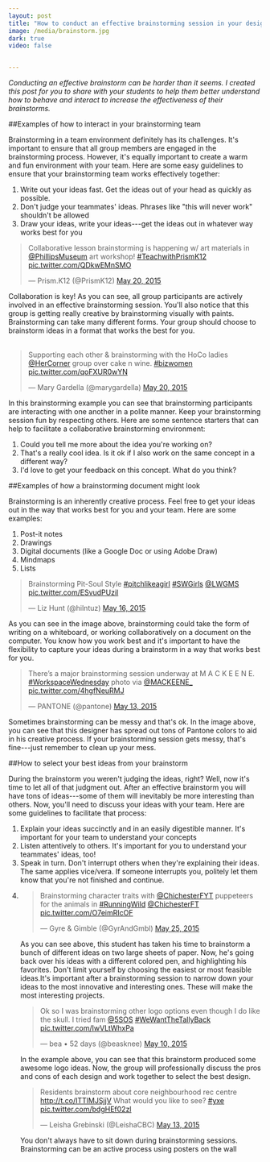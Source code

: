 ```yaml
---
layout: post
title: "How to conduct an effective brainstorming session in your design technology class"
image: /media/brainstorm.jpg
dark: true
video: false


---
```


<em> Conducting an effective brainstorm can be harder than it seems. I created this post for you to share with your students to help them better understand how to behave and interact to increase the effectiveness of their brainstorms. </em>

##Examples of how to interact in your brainstorming team

Brainstorming in a team environment definitely has its challenges. It's important to ensure that all group members are engaged in the brainstorming process. However, it's equally important to create a warm and fun environment with your team. Here are some easy guidelines to ensure that your brainstorming team works effectively together:

<ol>
	<li> Write out your ideas fast. Get the ideas out of your head as quickly as possible. </li>
	<li> Don't judge your teammates' ideas. Phrases like "this will never work" shouldn't be allowed </li>
	<li> Draw your ideas, write your ideas---get the ideas out in whatever way works best for you </li>
</ol>


<blockquote class="twitter-tweet" lang="en"><p lang="en" dir="ltr">Collaborative lesson brainstorming is happening w/ art materials in <a href="https://twitter.com/PhillipsMuseum">@PhillipsMuseum</a> art workshop! <a href="https://twitter.com/hashtag/TeachwithPrismK12?src=hash">#TeachwithPrismK12</a> <a href="http://t.co/QDkwEMnSMO">pic.twitter.com/QDkwEMnSMO</a></p>&mdash; Prism.K12 (@PrismK12) <a href="https://twitter.com/PrismK12/status/601084777643540480">May 20, 2015</a></blockquote> <script async src="//platform.twitter.com/widgets.js" charset="utf-8"></script>

Collaboration is key! As you can see, all group participants are actively involved in an effective brainstorming session. You'll also notice that this group is getting really creative by brainstorming visually with paints. Brainstorming can take many different forms. Your group should choose to brainstorm ideas in a format that works the best for you.
<br>
<br>


<blockquote class="twitter-tweet" lang="en"><p lang="en" dir="ltr">Supporting each other &amp; brainstorming with the HoCo ladies <a href="https://twitter.com/HerCorner">@HerCorner</a> group over cake n wine. <a href="https://twitter.com/hashtag/bizwomen?src=hash">#bizwomen</a> <a href="http://t.co/qoFXUR0wYN">pic.twitter.com/qoFXUR0wYN</a></p>&mdash; Mary Gardella (@marygardella) <a href="https://twitter.com/marygardella/status/601014577518678016">May 20, 2015</a></blockquote> <script async src="//platform.twitter.com/widgets.js" charset="utf-8"></script>

In this brainstorming example you can see that brainstorming participants are interacting with one another in a polite manner. Keep your brainstorming session fun by respecting others. Here are some sentence starters that can help to facilitate a collaborative brainstorming environment:

<ol>
	<li> Could you tell me more about the idea you're working on? </li>
	<li> That's a really cool idea. Is it ok if I also work on the same concept in a different way? </li>
	<li> I'd love to get your feedback on this concept. What do you think? </li>
</ol>


##Examples of how a brainstorming document might look

Brainstorming is an inherently creative process. Feel free to get your ideas out in the way that works best for you and your team. Here are some examples:

<ol>
	<li> Post-it notes </li>
	<li> Drawings </li>
	<li> Digital documents (like a Google Doc or using Adobe Draw) </li>
	<li> Mindmaps </li>
	<li> Lists </li>
</ol>

<blockquote class="twitter-tweet" lang="en"><p lang="en" dir="ltr">Brainstorming Pit-Soul Style <a href="https://twitter.com/hashtag/pitchlikeagirl?src=hash">#pitchlikeagirl</a> <a href="https://twitter.com/hashtag/SWGirls?src=hash">#SWGirls</a> <a href="https://twitter.com/LWGMS">@LWGMS</a> <a href="http://t.co/ESvudPUzil">pic.twitter.com/ESvudPUzil</a></p>&mdash; Liz Hunt (@hilntuz) <a href="https://twitter.com/hilntuz/status/599642513348034561">May 16, 2015</a></blockquote> <script async src="//platform.twitter.com/widgets.js" charset="utf-8"></script>

As you can see in the image above, brainstorming could take the form of writing on a whiteboard, or working collaboratively on a document on the computer. You know how you work best and it's important to have the flexibility to capture your ideas during a brainstorm in a way that works best for you.
<br>

<blockquote class="twitter-tweet" lang="en"><p lang="en" dir="ltr">There’s a major brainstorming session underway at M A C K E E N E. <a href="https://twitter.com/hashtag/WorkspaceWednesday?src=hash">#WorkspaceWednesday</a> photo via <a href="https://twitter.com/MACKEENE_">@MACKEENE_</a> <a href="http://t.co/4hgfNeuRMJ">pic.twitter.com/4hgfNeuRMJ</a></p>&mdash; PANTONE (@pantone) <a href="https://twitter.com/pantone/status/598516952278118401">May 13, 2015</a></blockquote> <script async src="//platform.twitter.com/widgets.js" charset="utf-8"></script>

Sometimes brainstorming can be messy and that's ok. In the image above, you can see that this designer has spread out tons of Pantone colors to aid in his creative process. If your brainstorming session gets messy, that's fine---just remember to clean up your mess.
<br>


##How to select your best ideas from your brainstorm

During the brainstorm you weren't judging the ideas, right? Well, now it's time to let all of that judgment out. After an effective brainstorm you will have tons of ideas---some of them will inevitably be more interesting than others. Now, you'll need to discuss your ideas with your team. Here are some guidelines to facilitate that process:

<ol>
	<li> Explain your ideas succinctly and in an easily digestible manner. It's important for your team to understand your concepts </li>
	<li> Listen attentively to others. It's important for you to understand your teammates' ideas, too! </li>
	<li> Speak in turn. Don't interrupt others when they're explaining their ideas. The same applies vice/vera. If someone interrupts you, politely let them know that you're not finished and continue.</li>
	<li>

<blockquote class="twitter-tweet" lang="en"><p lang="en" dir="ltr">Brainstorming character traits with <a href="https://twitter.com/ChichesterFYT">@ChichesterFYT</a> puppeteers for the animals in <a href="https://twitter.com/hashtag/RunningWild?src=hash">#RunningWild</a> <a href="https://twitter.com/ChichesterFT">@ChichesterFT</a> <a href="http://t.co/O7eimRIcOF">pic.twitter.com/O7eimRIcOF</a></p>&mdash; Gyre &amp; Gimble (@GyrAndGmbl) <a href="https://twitter.com/GyrAndGmbl/status/602891693139095552">May 25, 2015</a></blockquote> <script async src="//platform.twitter.com/widgets.js" charset="utf-8"></script>

As you can see above, this student has taken his time to brainstorm a bunch of different ideas on two large sheets of paper. Now, he's going back over his ideas with a different colored pen, and highlighting his favorites. Don't limit yourself by choosing the easiest or most feasible ideas.It's important after a brainstorming session to narrow down your ideas to the most innovative and interesting ones. These will make the most interesting projects.
<br> 

<blockquote class="twitter-tweet" lang="en"><p lang="en" dir="ltr">Ok so I was brainstorming other logo options even though I do like the skull. I tried fam <a href="https://twitter.com/5SOS">@5SOS</a> <a href="https://twitter.com/hashtag/WeWantTheTallyBack?src=hash">#WeWantTheTallyBack</a> <a href="http://t.co/IwVLtWhxPa">pic.twitter.com/IwVLtWhxPa</a></p>&mdash; bea • 52 days (@beasknee) <a href="https://twitter.com/beasknee/status/597512318851764224">May 10, 2015</a></blockquote> <script async src="//platform.twitter.com/widgets.js" charset="utf-8"></script>

In the example above, you can see that this brainstorm produced some awesome logo ideas. Now, the group will professionally discuss the pros and cons of each design and work together to select the best design.
<br>

<blockquote class="twitter-tweet" lang="en"><p lang="en" dir="ltr">Residents brainstorm about core neighbourhood rec centre <a href="http://t.co/ITTlMJSjjV">http://t.co/ITTlMJSjjV</a> What would you like to see? <a href="https://twitter.com/hashtag/yxe?src=hash">#yxe</a> <a href="http://t.co/bdgHEf02zl">pic.twitter.com/bdgHEf02zl</a></p>&mdash; Leisha Grebinski (@LeishaCBC) <a href="https://twitter.com/LeishaCBC/status/598466132060852225">May 13, 2015</a></blockquote> <script async src="//platform.twitter.com/widgets.js" charset="utf-8"></script>

You don't always have to sit down during brainstorming sessions. Brainstorming can be an active process using posters on the wall
